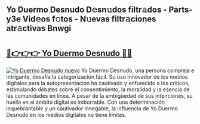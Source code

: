 ## Yo Duermo Desnudo D𝚎sn𝚞dos filtr𝚊dos - Parts-y3e Vid𝚎os f𝚘tos - N𝚞evas filtr𝚊ciones atr𝚊ctivas Bnwgi

# <h2><a href="http://mb1k23i.tromn.icu/?c=Yo+Duermo+Desnudo">🔗👉👉👉 Yo Duermo Desnudo 🔗🔗</a></h2>

[![Yo Duermo Desnudo nuevo](https://i.imgur.com/pEAQMta.gif)](http://mb1k23i.tromn.icu/?c=Yo+Duermo+Desnudo)
Yo Duermo Desnudo, una persona compleja e intrigante, desafía la categorización fácil. Su uso innovador de los medios digitales para la autopresentación ha cautivado y enfurecido a los críticos, estimulando debates sobre el consentimiento, la moralidad y la esencia de las comunidades en línea. A pesar de la ambigüedad de sus intenciones, su huella en el ámbito digital es imborrable. Con una determinación inquebrantable y un cautivador innegable, la influencia de Yo Duermo Desnudo en los medios digitales no tiene límites.
